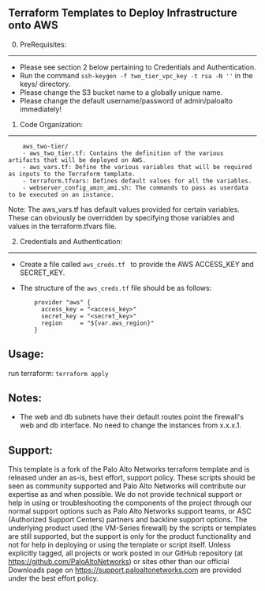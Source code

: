 Terraform Templates to Deploy Infrastructure onto AWS
-------------------------------------------------------

0. PreRequisites:
-------------
 - Please see section 2 below pertaining to Credentials and Authentication.
 - Run the command ```ssh-keygen -f two_tier_vpc_key -t rsa -N ''``` in the keys/ directory.
 - Please change the S3 bucket name to a globally unique name.
 - Please change the default username/password of admin/paloalto immediately!

1. Code Organization:
-----------------

  ```
      aws_two-tier/
      - aws_two_tier.tf: Contains the definition of the various artifacts that will be deployed on AWS.
      - aws_vars.tf: Define the various variables that will be required as inputs to the Terraform template.
      - terraform.tfvars: Defines default values for all the variables.
      - webserver_config_amzn_ami.sh: The commands to pass as userdata to be executed on an instance.
  ```

  Note: The aws_vars.tf has default values provided for certain variables. These can obviously be overridden by
        specifying those variables and values in the terraform.tfvars file.

2. Credentials and Authentication:
------------------------------

  - Create a file called ```aws_creds.tf ``` to provide the AWS ACCESS_KEY and SECRET_KEY.

  - The structure of the ```aws_creds.tf``` file should be as follows:

    ```
        provider "aws" {
          access_key = "<access_key>"
          secret_key = "<secret_key>"
          region     = "${var.aws_region}"
        }
    ```



Usage:
------

   run terraform: ```terraform apply```

 Notes:
 ------
 - The web and db subnets have their default routes point the firewall's web and db interface. No need to change the instances from x.x.x.1.


Support:
--------

This template is a fork of the Palo Alto Networks terraform template and is released under an as-is, best effort, support policy. These scripts should be seen as community supported and Palo Alto Networks will contribute our expertise as and when possible. We do not provide technical support or help in using or troubleshooting the components of the project through our normal support options such as Palo Alto Networks support teams, or ASC (Authorized Support Centers) partners and backline support options. The underlying product used (the VM-Series firewall) by the scripts or templates are still supported, but the support is only for the product functionality and not for help in deploying or using the template or script itself. Unless explicitly tagged, all projects or work posted in our GitHub repository (at https://github.com/PaloAltoNetworks) or sites other than our official Downloads page on https://support.paloaltonetworks.com are provided under the best effort policy.
